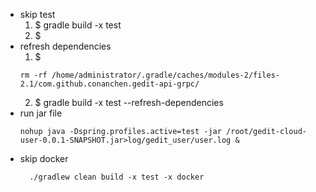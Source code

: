 - skip test
  1. $ gradle build -x test
  2. $  
- refresh dependencies
  1. $ 
  ```
  rm -rf /home/administrator/.gradle/caches/modules-2/files-2.1/com.github.conanchen.gedit-api-grpc/
  ```
  2. $ gradle build -x test --refresh-dependencies
- run jar file
  ```
  nohup java -Dspring.profiles.active=test -jar /root/gedit-cloud-user-0.0.1-SNAPSHOT.jar>log/gedit_user/user.log &
  ```
- skip docker
  ```
    ./gradlew clean build -x test -x docker
  ```
